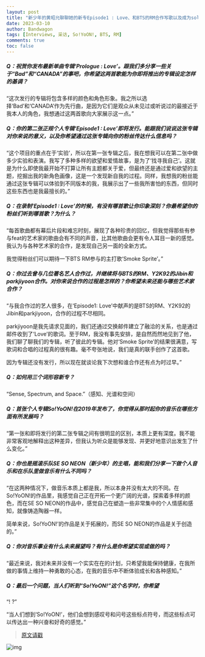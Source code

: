 ```yaml
---
layout: post
title: "新少年的黄昭允聊聊她的新专Episode1 : Love、和BTS的RM合作写歌以及成为solo艺人的过程"
date: 2023-03-10
author: Bandwagon
tags: [Interviews, 采访, So!YoON!, BTS, RM]
comments: true
toc: false
---
```


##### Q：祝贺你发布最新单曲专辑‘Prologue : Love’。跟我们多分享一些关于“Bad”和“CANADA”的事吧，你希望这两首歌能为你即将推出的专辑设定怎样的基调？

“这次发行的专辑将包含多样的颜色和角色形象。我之所以选择‘Bad’和‘CANADA’作为先行曲，是因为它们是观众从未见过或听说过的最接近于我本人的角色，我想通过这两首歌向大家展示这一点。”

##### Q：你的第二张正规个人专辑‘Episode1 : Love’即将发行。能跟我们说说这张专辑对你来说的意义，以及你希望通过这张专辑向你的粉丝传达什么信息吗？

“这个项目的重点在于‘实验’，所以在第一张专辑之后，我在想我可以在第二张中做多少实验和表演。我写了多种多样的欲望和爱情故事，是为了‘找寻我自己’。这就是为什么即使我最开始不打算让所有主题都关于爱，但最终还是通过爱和欲望的主题，挖掘出我的新角色画像，这是一个发现新自我的过程。同样，我想我的粉丝能通过这张专辑可以体验到不同版本的我，我展示出了一些我所害怕的东西，但同时这些东西也是我最擅长的。”

##### Q：在录制‘Episode1 : Love’的时候，有没有哪首歌让你印象深刻？你最希望你的粉丝们听到哪首歌？为什么？

“每首歌曲都有幕后片段和难忘时刻，展现了各种珍贵的回忆，但我觉得那些有参与feat的艺术家的歌曲会有不同的声音，比其他歌曲会更有令人耳目一新的感觉。我认为与各种艺术家的合作，是发现自己另一面的全新方式。

我觉得粉丝们可以期待一下BTS RM参与的主打歌‘Smoke Sprite’。”

##### Q：你过去曾与几位著名艺人合作过，并继续将与BTS的RM、Y2K92的Jibin和parkjiyoon合作。对你来说合作的过程是怎样的？你希望未来还能与哪些艺术家合作？

“与我合作过的艺人很多，在‘Episode1: Love’中献声的是BTS的RM、Y2K92的Jibin和parkjiyoon，合作的过程不尽相同。

parkjiyoon是我先请求见面的，我们还通过交换邮件建立了融洽的关系，也是通过邮件收到了‘Love’的歌词。至于RM，我没有事先安排，是自然而然地见到了他，我们聊了聊我们的专辑，听了彼此的专辑。他对‘Smoke Sprite’的结果很满意，写歌词和合唱的过程真的很有趣。毫不夸张地说，我们是真的联手创作了这首歌。

因为专辑还没有发行，所以现在就谈论我下次想和谁合作还有点为时过早。”

##### Q：如何用三个词形容新专？

“Sense, Spectrum, and Space.”（感知、光谱和空间）

##### Q：首张个人专辑So!YoON!在2019年发布了，你觉得从那时起你的音乐在哪些方面有所发展吗？

“第一张和即将发行的第二张专辑之间有很明显的区别，本质上更有深度。我不能非常客观地解释出这种差异，但我认为听众是能够发现、并更好地意识出发生了什么变化。”

##### Q：你也是摇滚乐队SE SO NEON（新少年）的主唱，能和我们分享一下做个人音乐和在乐队里做音乐有什么不同吗？

“在这两种情况下，做音乐本质上都是我，所以本身并没有太大的不同。在So!YoON!的作品里，我感觉自己正在开拓一个更广阔的光谱，探索着多样的颜色，而在SE SO NEON的作品中，感觉自己在塑造一些非常集中的个人情感和感知，就像铸造陶器一样。

简单来说，So!YoON!’的作品是关于拓展的，而SE SO NEON的作品是关于创造的。”

##### Q：你对音乐事业有什么未来展望吗？有什么是你希望实现或做的吗？

“最近来说，我对未来并没有一个实实在在的计划，只希望我能保持健康，在我所做的事情上维持一种勇敢的心态，在我的音乐中不断体验成长和各种感知。”

##### Q：最后一个问题，当人们听到“So!YoON!”这个名字时，你希望

“! ?”

“当人们想到‘So!YoON!’，他们会想到感叹号和问号这些标点符号，而这些标点可以传达出一种兴奋和好奇的感觉。”

> [原文请戳](https://www.bandwagon.asia/articles/se-so-neon-so-yoon-talks-new-album-episode1-love-co-writing-with-bts-rm-and-stepping-up-as-a-soloist-interview-magic-strawberry-sound-indie-rock-soul-rnb-march-2023)

![img](https://p.ipic.vip/mrddgu.jpg)